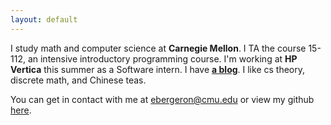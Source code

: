 ```yaml
---
layout: default
---
```


I study math and computer science at **Carnegie Mellon**. I TA the course 15-112, an intensive introductory programming course. I'm working at **HP Vertica** this summer as a Software intern. I have **[a blog](http://dfa.io)**. I like cs theory, discrete math, and Chinese teas.

You can get in contact with me at ebergeron@cmu.edu or view my github [here](http://github.com/evanbergeron).

